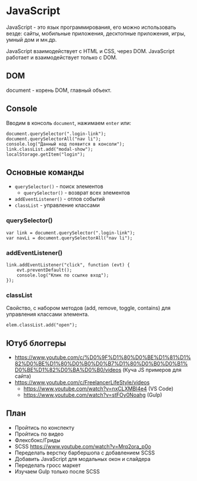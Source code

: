 # JavaScript
JavaScript - это язык программирования, его можно использовать везде: сайты, мобильные приложения, десктопные приложения, игры, умный дом и мн.др.

JavaScript взаимодействует с HTML и CSS, через DOM. JavaScript работает и взаимодействует только с DOM.

## DOM
document - корень DOM, главный объект.

## Console
Вводим в консоль `document`, нажимаем `enter` или:

    document.querySelector(".login-link");
    document.querySelectorAll("nav li");
    console.log("Данный код появится в консоли");
    link.classList.add("modal-show");
    localStorage.getItem("login");

## Основные команды
* `querySelector()` - поиск элементов
    * `querySelector()` - возврат всех элементов
* `addEventListener()` - отлов событий
* `classList` - управление классами

### querySelector()

    var link = document.querySelector(".login-link");
    var navLi = document.querySelectorAll("nav li");

### addEventListener()

    link.addEventListener("click", function (evt) {
        evt.preventDefault();
        console.log("Клик по ссылке вход");
    });

### classList
Свойство, с набором методов (add, remove, toggle, contains) для управления классами элемента.

    elem.classList.add("open");

## Ютуб блоггеры
* https://www.youtube.com/c/%D0%9F%D1%80%D0%BE%D1%81%D1%82%D0%BE%D1%80%D0%B0%D0%B7%D1%80%D0%B0%D0%B1%D0%BE%D1%82%D0%BA%D0%B0/videos (Куча JS примеров для сайта)
* https://www.youtube.com/c/FreelancerLifeStyle/videos
    * https://www.youtube.com/watch?v=nxCLXMBl4e4 (VS Code)
    * https://www.youtube.com/watch?v=stFOy0Noahg (Gulp)

## План
- Пройтись по конспекту
- Пройтись по видео
- Флексбокс/Гриды
- SCSS https://www.youtube.com/watch?v=Mrq2ora_p0o
- Переделать верстку барбершопа с добавлением SCSS
- Добавить JavaScript для модальных окон и слайдера
- Переделать гросс маркет
- Изучаем Gulp только после SCSS
